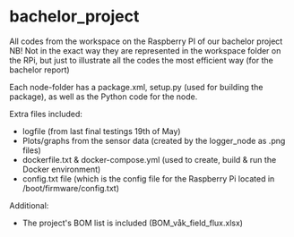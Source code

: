 # bachelor_project
All codes from the workspace on the Raspberry PI of our bachelor project 
NB! Not in the exact way they are represented in the workspace folder on the RPi, but just to illustrate all the codes 
the most efficient way (for the bachelor report) 

Each node-folder has a package.xml, setup.py (used for building the package), as well as the Python code for the node. 

Extra files included: 
- logfile (from last final testings 19th of May)
- Plots/graphs from the sensor data (created by the logger_node as .png files)
- dockerfile.txt & docker-compose.yml (used to create, build & run the Docker environment)
- config.txt file (which is the config file for the Raspberry Pi located in /boot/firmware/config.txt)

Additional: 
- The project's BOM list is included (BOM_våk_field_flux.xlsx) 
